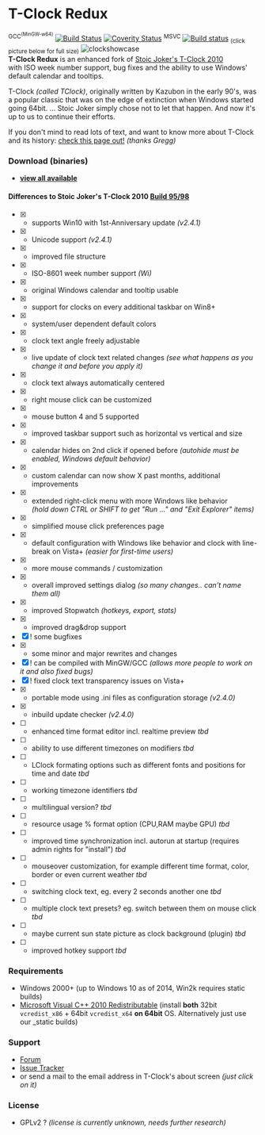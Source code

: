 T-Clock Redux
==============
<sup>GCC<sup>(MinGW-w64)</sup></sup> [![Build Status](https://travis-ci.org/White-Tiger/T-Clock.svg?branch=yg-master)](https://travis-ci.org/White-Tiger/T-Clock) [![Coverity Status](https://scan.coverity.com/projects/3794/badge.svg)](https://scan.coverity.com/projects/white-tiger-t-clock) <sup>MSVC</sup> [![Build status](https://ci.appveyor.com/api/projects/status/b3qehrl4c8naisx4?svg=true)](https://ci.appveyor.com/project/White-Tiger/t-clock) <sub>(click picture below for full size)</sub>
![clockshowcase](https://cloud.githubusercontent.com/assets/1467733/4608572/71b48156-5283-11e4-960f-b0415b5b7cec.png)  
**T-Clock Redux** is an enhanced fork of [Stoic Joker's T-Clock 2010](http://www.stoicjoker.com/TClock/)  
with ISO week number support, bug fixes and the ability to use Windows' default calendar and tooltips.

T-Clock *(called TClock)*, originally written by Kazubon in the early 90's, was a popular classic that was on the edge of extinction when Windows started going 64bit. ... Stoic Joker simply chose not to let that happen. And now it's up to us to continue their efforts.

If you don't mind to read lots of text, and want to know more about T-Clock and its history: [check this page out!](http://web.archive.org/web/20160202023839/http://greggdeselms.com/tclock.html) *(thanks Gregg)*


### Download (binaries)
* [**view all available**](//github.com/White-Tiger/T-Clock/releases)

#### Differences to Stoic Joker's T-Clock 2010 [Build 95/98](http://www.donationcoder.com/forum/index.php?topic=21944.0)
- [x] + supports Win10 with 1st-Anniversary update *(v2.4.1)*
- [x] + Unicode support *(v2.4.1)*
- [x] * improved file structure
- [x] + ISO-8601 week number support *(Wi)*
- [x] + original Windows calendar and tooltip usable
- [x] + support for clocks on every additional taskbar on Win8+
- [x] + system/user dependent default colors
- [x] + clock text angle freely adjustable
- [x] + live update of clock text related changes *(see what happens as you change it and before you apply it)*
- [x] + clock text always automatically centered
- [x] + right mouse click can be customized
- [x] + mouse button 4 and 5 supported
- [x] * improved taskbar support such as horizontal vs vertical and size
- [x] + calendar hides on 2nd click if opened before *(autohide must be enabled, Windows default behavior)*
- [x] + custom calendar can now show X past months, additional improvements
- [x] + extended right-click menu with more Windows like behavior  
*(hold down CTRL or SHIFT to get "Run ..." and "Exit Explorer" items)*
- [x] + simplified mouse click preferences page
- [x] + default configuration with Windows like behavior and clock with line-break on Vista+ *(easier for first-time users)*
- [x] + more mouse commands / customization
- [x] + overall improved settings dialog *(so many changes.. can't name them all)*
- [x] * improved Stopwatch *(hotkeys, export, stats)*
- [x] * improved drag&drop support
- [x] ! some bugfixes
- [x] * some minor and major rewrites and changes
- [x] ! can be compiled with MinGW/GCC *(allows more people to work on it and also fixed bugs)*
- [x] ! fixed clock text transparency issues on Vista+
- [x] + portable mode using .ini files as configuration storage *(v2.4.0)*
- [x] + inbuild update checker *(v2.4.0)*
- [ ] + enhanced time format editor incl. realtime preview *tbd*
- [ ] + ability to use different timezones on modifiers *tbd*
- [ ] + LClock formating options such as different fonts and positions for time and date *tbd*
- [ ] + working timezone identifiers *tbd*
- [ ] + multilingual version? *tbd*
- [ ] + resource usage % format option (CPU,RAM maybe GPU) *tbd*
- [ ] + improved time synchronization incl. autorun at startup (requires admin rights for "install") *tbd*
- [ ] + mouseover customization, for example different time format, color, border or even current weather *tbd*
- [ ] + switching clock text, eg. every 2 seconds another one *tbd*
- [ ] + multiple clock text presets? eg. switch between them on mouse click *tbd*
- [ ] + maybe current sun state picture as clock background (plugin) *tbd*
- [ ] + improved hotkey support *tbd*

### Requirements
* Windows 2000+ (up to Windows 10 as of 2014, Win2k requires static builds)
* [Microsoft Visual C++ 2010 Redistributable](http://microsoft.com/en-us/download/details.aspx?id=26999) (install **both** 32bit `vcredist_x86` +  64bit `vcredist_x64` **on 64bit** OS. Alternatively just use our \_static builds)

### Support
* [Forum](http://donationcoder.com/forum/?board=324)
* [Issue Tracker](//github.com/White-Tiger/T-Clock/issues)
* or send a mail to the email address in T-Clock's about screen *(just click on it)*

### License
* GPLv2 ? *(license is currently unknown, needs further research)*
~~~~
